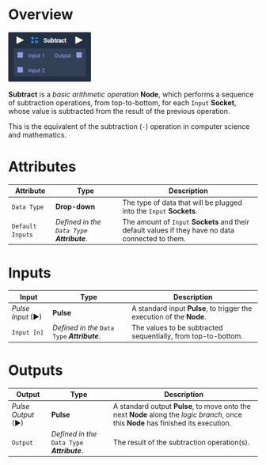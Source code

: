# Overview

![](../../.gitbook/assets/node-subtract.png)

**Subtract** is a *basic arithmetic operation* **Node**, which performs a sequence of subtraction operations, from top-to-bottom, for each `Input` **Socket**, whose value is subtracted from the result of the previous operation.

This is the equivalent of the subtraction (`-`) operation in computer science and mathematics.

# Attributes

|Attribute|Type|Description|
|---|---|---|
|`Data Type`|**Drop-down**|The type of data that will be plugged into the `Input` **Sockets**.|
|`Default Inputs`|*Defined in the `Data Type` **Attribute***.|The amount of `Input` **Sockets** and their default values if they have no data connected to them.|

# Inputs

|Input|Type|Description|
|---|---|---|
|*Pulse Input* (►)|**Pulse**|A standard input **Pulse**, to trigger the execution of the **Node**.|
|`Input [n]`|*Defined in the* `Data Type` ***Attribute***.|The values to be subtracted sequentially, from top-to-bottom.|

# Outputs

|Output|Type|Description|
|---|---|---|
|*Pulse Output* (►)|**Pulse**|A standard output **Pulse**, to move onto the next **Node** along the *logic branch*, once this **Node** has finished its execution.|
|`Output`|*Defined in the* `Data Type` ***Attribute***.|The result of the subtraction operation(s).|